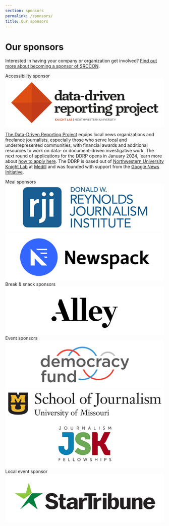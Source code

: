 ```yaml
---
section: sponsors
permalink: /sponsors/
title: Our sponsors
---
```


# Our sponsors

Interested in having your company or organization get involved? [Find out more about becoming a sponsor of SRCCON](/sponsors/about/).


<div class="page-divider"><span>Accessibility sponsor</span></div>
<div class="sponsor-block">
    <a href="https://datadrivenreporting.medill.northwestern.edu/"><img src="/media/img/partners/ddrp_knightlab.png" alt="The Data-Driven Reporting Project"></a>
    <p><a href="https://datadrivenreporting.medill.northwestern.edu/">The Data-Driven Reporting Project</a> equips local news organizations and freelance journalists, especially those who serve local and underrepresented communities, with financial awards and additional resources to work on data- or document-driven investigative work. The next round of applications for the DDRP opens in January 2024, learn more about <a href="https://datadrivenreporting.medill.northwestern.edu/how-to-apply">how to apply here</a>. The DDRP is based out of <a href="https://knightlab.northwestern.edu/">Northwestern University Knight Lab</a> at <a href="http://medill.northwestern.edu/">Medill</a> and was founded with support from the <a href="https://newsinitiative.withgoogle.com/">Google News Initiative</a>.

</p>
</div>


<div class="page-divider"><span>Meal sponsors</span></div>
<div class="sponsor-block secondary">
    <a href="https://rjionline.org/"><img src="/media/img/partners/rji.png" alt="Reynolds Journalism Institute"></a>
</div>

<div class="sponsor-block secondary">
    <a href="https://newspack.com/"><img src="/media/img/partners/newspack.png" alt="Newspack"></a>
</div>


<div class="page-divider"><span>Break & snack sponsors</span></div>
<div class="sponsor-block secondary">
    <a href="https://alley.co/"><img src="/media/img/partners/alley.png" alt="Alley Interactive"></a>
</div>


<div class="page-divider"><span>Event sponsors</span></div>
<div class="sponsor-block secondary">
    <a href="http://www.democracyfund.org"><img src="/media/img/partners/democracy_fund.png" alt="Democracy Fund"></a>
</div>

<div class="sponsor-block secondary">
    <a href="https://journalism.missouri.edu/"><img src="/media/img/partners/mizzou_journalism.png" alt="University of Missouri School of Journalism"></a>
</div>

<div class="sponsor-block secondary">
    <a href="https://jsk.stanford.edu/"><img src="/media/img/partners/jsk.png" alt="JSK Fellowships"></a>
</div>


<div class="page-divider"><span>Local event sponsor</span></div>
<div class="sponsor-block secondary">
    <a href="http://www.startribune.com/"><img src="/media/img/partners/star_tribune.png" alt="The Star-Tribune"></a>
</div>
